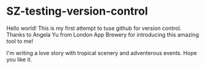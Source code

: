# SZ-testing-version-control

Hello world! This is my first attempt to tuse github for version control. Thanks to Angela Yu from London App Brewery for introducing this amazing tool to me!

I'm writing a love story with tropical scenery and adventerous events. Hope you like it.
